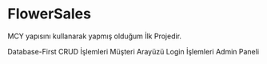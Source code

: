 # FlowerSales

MCY yapısını kullanarak yapmış olduğum İlk Projedir.

Database-First 
CRUD İşlemleri
Müşteri Arayüzü
Login İşlemleri
Admin Paneli
